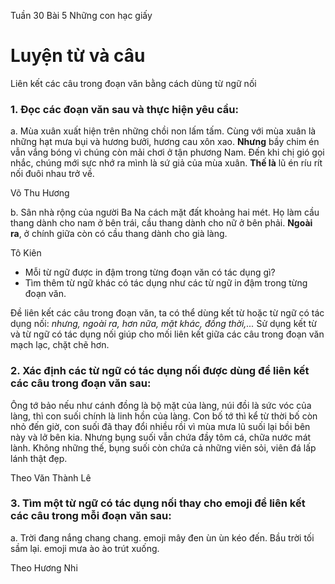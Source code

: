 Tuần
30 Bài
5
Những con hạc giấy

# Luyện từ và câu

Liên kết các câu trong đoạn văn
bằng cách dùng từ ngữ nối

### 1. Đọc các đoạn văn sau và thực hiện yêu cầu:
a. Mùa xuân xuất hiện trên những chồi non lấm tấm. Cùng với mùa xuân là những hạt mưa bụi và hương bưởi, hương cau xôn xao. **Nhưng** bầy chim én vẫn vắng bóng vì chúng còn mải chơi ở tận phương Nam. Đến khi chị gió gọi nhắc, chúng mới sực nhớ ra mình là sứ giả của mùa xuân. **Thế là** lũ én ríu rít nối đuôi nhau trở về.

Võ Thu Hương

b. Sân nhà rộng của người Ba Na cách mặt đất khoảng hai mét. Họ làm cầu thang dành cho nam ở bên trái, cầu thang dành cho nữ ở bên phải. **Ngoài ra**, ở chính giữa còn có cầu thang dành cho già làng.

Tô Kiên

- Mỗi từ ngữ được in đậm trong từng đoạn văn có tác dụng gì?
- Tìm thêm từ ngữ khác có tác dụng như các từ ngữ in đậm trong từng đoạn văn.

Đề liên kết các câu trong đoạn văn, ta có thể dùng kết từ hoặc từ ngữ có tác dụng nối: _nhưng, ngoài ra, hơn nữa, mặt khác, đồng thời,..._
Sử dụng kết từ và từ ngữ có tác dụng nối giúp cho mối liên kết giữa các câu trong đoạn văn mạch lạc, chặt chẽ hơn.

### 2. Xác định các từ ngữ có tác dụng nối được dùng để liên kết các câu trong đoạn văn sau:
Ông tớ bảo nếu như cánh đồng là bộ mặt của làng, núi đồi là sức vóc của làng, thì con suối chính là linh hồn của làng. Con bố tớ thì kể từ thời bố còn nhỏ đến giờ, con suối đã thay đổi nhiều rồi vì mùa mưa lũ suối lại bồi bên này và lở bên kia. Nhưng bụng suối vẫn chứa đầy tôm cá, chữa nước mát lành. Không những thế, bụng suối còn chứa cả những viên sỏi, viên đá lấp lánh thật đẹp.

Theo Văn Thành Lê

### 3. Tìm một từ ngữ có tác dụng nối thay cho emoji để liên kết các câu trong mỗi đoạn văn sau:
a. Trời đang nắng chang chang. emoji mây đen ùn ùn kéo đến. Bầu trời tối sầm lại. emoji mưa ào ào trút xuống.

Theo Hương Nhi
